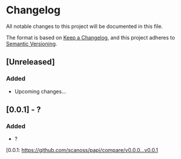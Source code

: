 # Changelog

All notable changes to this project will be documented in this file.

The format is based on [Keep a Changelog](https://keepachangelog.com/en/1.0.0/),
and this project adheres to [Semantic Versioning](https://semver.org/spec/v2.0.0.html).

## [Unreleased]
### Added
- Upcoming changes...


## [0.0.1] - ?
### Added
- ?

[0.0.1: https://github.com/scanoss/papi/compare/v0.0.0...v0.0.1
